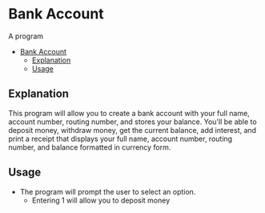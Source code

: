 # Bank Account
A program 

- [Bank Account](#bank-account)
    - [Explanation](#explanation)
    - [Usage](#usage)

## Explanation
This program will allow you to create a bank account with your full name, account number, routing number, and stores your balance. You'll be able to deposit money, withdraw money, get the current balance, add interest, and print a receipt that displays your full name, account number, routing number, and balance formatted in currency form.

## Usage
* The program will prompt the user to select an option.
    * Entering 1 will allow you to deposit money